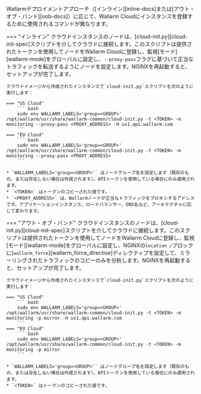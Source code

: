 Wallarmデプロイメントアプローチ（[インライン][inline-docs]または[アウト・オブ・バンド][oob-docs]）に応じて、Wallarm Cloudにインスタンスを登録するために使用されるコマンドが異なります。

=== "インライン"
    クラウドインスタンスのノードは、[cloud-init.py][cloud-init-spec]スクリプトを介してクラウドに接続します。このスクリプトは提供されたトークンを使用してノードをWallarm Cloudに登録し、監視[モード][wallarm-mode]をグローバルに設定し、`--proxy-pass`フラグに基づいて正当なトラフィックを転送するようにノードを設定します。NGINXを再起動すると、セットアップが完了します。

    クラウドイメージから作成されたインスタンスで`cloud-init.py`スクリプトを次のように実行します：

    === "US Cloud"
        ``` bash
        sudo env WALLARM_LABELS='group=<GROUP>' /opt/wallarm/usr/share/wallarm-common/cloud-init.py -t <TOKEN> -m monitoring --proxy-pass <PROXY_ADDRESS> -H us1.api.wallarm.com
        ```
    === "EU Cloud"
        ``` bash
        sudo env WALLARM_LABELS='group=<GROUP>' /opt/wallarm/usr/share/wallarm-common/cloud-init.py -t <TOKEN> -m monitoring --proxy-pass <PROXY_ADDRESS>
        ```
    
    * `WALLARM_LABELS='group=<GROUP>'` はノードグループ名を設定します（既存のもの、または存在しない場合は作成されます）。APIトークンを使用している場合にのみ適用されます。
    * `<TOKEN>` はトークンのコピーされた値です。
    * `<PROXY_ADDRESS>` は、Wallarmノードが正当なトラフィックをプロキシするアドレスです。アプリケーションインスタンス、ロードバランサー、DNS名など、アーキテクチャに応じて変わります。
=== "アウト・オブ・バンド"
    クラウドインスタンスのノードは、[cloud-init.py][cloud-init-spec]スクリプトを介してクラウドに接続します。このスクリプトは提供されたトークンを使用してノードをWallarm Cloudに登録し、監視[モード][wallarm-mode]をグローバルに設定し、NGINXの`location /`ブロックに[`wallarm_force`][wallarm_force_directive]ディレクティブを設定して、ミラーリングされたトラフィックのコピーのみを分析します。NGINXを再起動すると、セットアップが完了します。

    クラウドイメージから作成されたインスタンスで`cloud-init.py`スクリプトを次のように実行します：

    === "US Cloud"
        ``` bash
        sudo env WALLARM_LABELS='group=<GROUP>' /opt/wallarm/usr/share/wallarm-common/cloud-init.py -t <TOKEN> -m monitoring -p mirror -H us1.api.wallarm.com
        ```
    === "EU Cloud"
        ``` bash
        sudo env WALLARM_LABELS='group=<GROUP>' /opt/wallarm/usr/share/wallarm-common/cloud-init.py -t <TOKEN> -m monitoring -p mirror
        ```
    
    * `WALLARM_LABELS='group=<GROUP>'` はノードグループ名を設定します（既存のもの、または存在しない場合は作成されます）。APIトークンを使用している場合にのみ適用されます。
    * `<TOKEN>` はトークンのコピーされた値です。